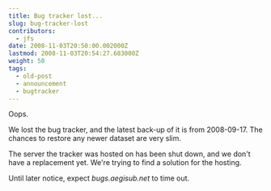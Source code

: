 ```yaml
---
title: Bug tracker lost...
slug: bug-tracker-lost
contributors:
  - jfs
date: 2008-11-03T20:50:00.002000Z
lastmod: 2008-11-03T20:54:27.683000Z
weight: 50
tags:
  - old-post
  - announcement
  - bugtracker
---
```


Oops.

We lost the bug tracker, and the latest back-up of it is from 2008-09-17. The chances to restore any newer dataset are very slim.

The server the tracker was hosted on has been shut down, and we don't have a replacement yet. We're trying to find a solution for the hosting.

Until later notice, expect *bugs.aegisub.net* to time out.
